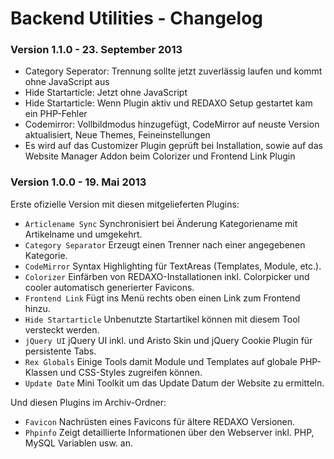 Backend Utilities - Changelog
=============================

### Version 1.1.0 - 23. September 2013

* Category Seperator: Trennung sollte jetzt zuverlässig laufen und kommt ohne JavaScript aus 
* Hide Startarticle: Jetzt ohne JavaScript
* Hide Startarticle: Wenn Plugin aktiv und REDAXO Setup gestartet kam ein PHP-Fehler
* Codemirror: Vollbildmodus hinzugefügt, CodeMirror auf neuste Version aktualisiert, Neue Themes, Feineinstellungen
* Es wird auf das Customizer Plugin geprüft bei Installation, sowie auf das Website Manager Addon beim Colorizer und Frontend Link Plugin

### Version 1.0.0 - 19. Mai 2013

Erste ofizielle Version mit diesen mitgelieferten Plugins:

* `Articlename Sync` Synchronisiert bei Änderung Kategoriename mit Artikelname und umgekehrt.
* `Category Separator` Erzeugt einen Trenner nach einer angegebenen Kategorie.
* `CodeMirror` Syntax Highlighting für TextAreas (Templates, Module, etc.).
* `Colorizer` Einfärben von REDAXO-Installationen inkl. Colorpicker und cooler automatisch generierter Favicons. 
* `Frontend Link` Fügt ins Menü rechts oben einen Link zum Frontend hinzu.
* `Hide Startarticle` Unbenutzte Startartikel können mit diesem Tool versteckt werden.
* `jQuery UI` jQuery UI inkl. und Aristo Skin und jQuery Cookie Plugin für persistente Tabs.
* `Rex Globals` Einige Tools damit Module und Templates auf globale PHP-Klassen und CSS-Styles zugreifen können.
* `Update Date` Mini Toolkit um das Update Datum der Website zu ermitteln.

Und diesen Plugins im Archiv-Ordner:

* `Favicon` Nachrüsten eines Favicons für ältere REDAXO Versionen.
* `Phpinfo` Zeigt detaillierte Informationen über den Webserver inkl. PHP, MySQL Variablen usw. an.
